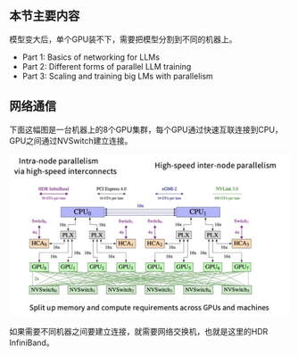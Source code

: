## 本节主要内容

模型变大后，单个GPU装不下，需要把模型分割到不同的机器上。

* Part 1: Basics of networking for LLMs
* Part 2: Different forms of parallel LLM training
* Part 3: Scaling and training big LMs with parallelism



## 网络通信

下面这幅图是一台机器上的8个GPU集群，每个GPU通过快速互联连接到CPU，GPU之间通过NVSwitch建立连接。

![](./img/Multi-GPU.jpg)

如果需要不同机器之间要建立连接，就需要网络交换机，也就是这里的HDR InfiniBand。